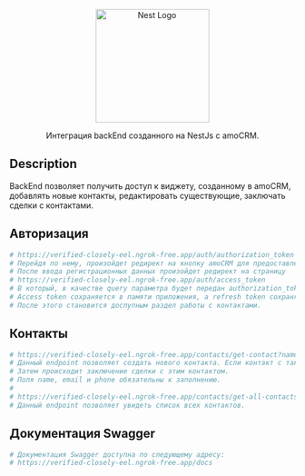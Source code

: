 <p align="center">
  <a href="http://nestjs.com/" target="blank"><img src="https://nestjs.com/img/logo-small.svg" width="200" alt="Nest Logo" /></a>
</p>

[circleci-image]: https://img.shields.io/circleci/build/github/nestjs/nest/master?token=abc123def456
[circleci-url]: https://circleci.com/gh/nestjs/nest

  <p align="center">Интеграция backEnd созданного на NestJs  с amoCRM.</p>

## Description

BackEnd позволяет получить доступ к виджету, созданному в amoCRM, добавлять новые контакты, редактировать существующие, заключать сделки с контактами.

## Авторизация

```bash
# https://verified-closely-eel.ngrok-free.app/auth/authorization_token
# Перейдя по нему, произойдет редирект на кнопку amoCRM для предоставления доступа к Виджету интеграции.
# После ввода регистрационных данных произойдет редирект на страницу
# https://verified-closely-eel.ngrok-free.app/auth/access_token 
# В который, в качестве query параметра будет передан authorization_token, который будет обменян на access и refresh tokens.
# Access token сохраняется в памяти приложения, а refresh token сохраняется в в ccokies с флагом httpOnly.
# После этого становится доспупным раздел работы с контактами.
```

## Контакты

```bash
# https://verified-closely-eel.ngrok-free.app/contacts/get-contact?name={sddf}&email={sdfggeee@mail.ru}&phone={98754732132}
# Данный endpoint позволяет создать нового контакта. Если контакт с таким email и/или phone существует, то данные о нём обновляются. 
# Затем происходит заключение сделки с этим контактом.
# Поля name, email и phone обязательны к заполнению.
#
# https://verified-closely-eel.ngrok-free.app/contacts/get-all-contacts
# Данный endpoint позволяет увидеть список всех контактов.
```

## Документация Swagger

```bash
# Документация Swagger доступна по следующему адресу: 
# https://verified-closely-eel.ngrok-free.app/docs
```
